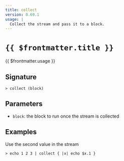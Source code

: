 ```yaml
---
title: collect
version: 0.69.1
usage: |
  Collect the stream and pass it to a block.
---
```


# <code>{{ $frontmatter.title }}</code>

<div style='white-space: pre-wrap;'>{{ $frontmatter.usage }}</div>

## Signature

```> collect (block)```

## Parameters

 -  `block`: the block to run once the stream is collected

## Examples

Use the second value in the stream
```shell
> echo 1 2 3 | collect { |x| echo $x.1 }
```
